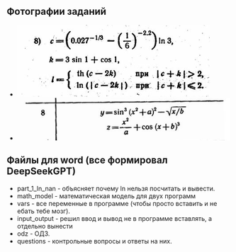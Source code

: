 ﻿
## Фотографии заданий

+ ![часть 1](./images/part_1.JPG)
+ ![часть 2](./images/part_2.JPG)

## Файлы для word (все формировал DeepSeekGPT)

+ part_1_ln_nan - объясняет почему ln нельзя посчитать и вывести.
+ math_model - математическая модель для двух программ
+ vars - все переменные в программе (чтобы просто вставить и не ебать тебе мозг).
+ input_output - решил ввод и вывод не в программе вставлять, а отдельно вынести
+ odz - ОДЗ.
+ questions - контрольные вопросы и ответы на них.
